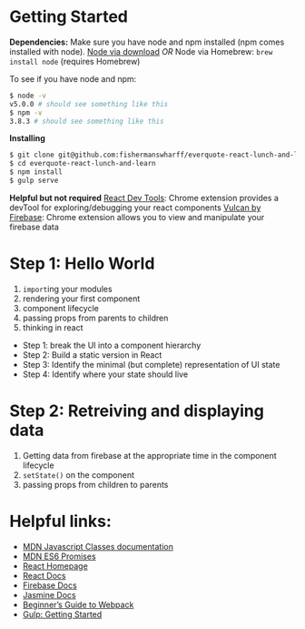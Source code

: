 # Getting Started

**Dependencies:**
Make sure you have node and npm installed (npm comes installed with node).
[Node via download][node-download] *OR* Node via Homebrew: `brew install node` (requires Homebrew)

To see if you have node and npm:
```bash
$ node -v
v5.0.0 # should see something like this
$ npm -v
3.8.3 # should see something like this
```

**Installing**
```bash
$ git clone git@github.com:fishermanswharff/everquote-react-lunch-and-learn.git
$ cd everquote-react-lunch-and-learn
$ npm install
$ gulp serve
```

**Helpful but not required**
[React Dev Tools][react-chrome-tools]: Chrome extension provides a devTool for exploring/debugging your react components
[Vulcan by Firebase][firebase-vulcan]: Chrome extension allows you to view and manipulate your firebase data

# Step 1: Hello World

1. `import`ing your modules
1. rendering your first component
1. component lifecycle
1. passing props from parents to children
1. thinking in react
  * Step 1: break the UI into a component hierarchy
  * Step 2: Build a static version in React
  * Step 3: Identify the minimal (but complete) representation of UI state
  * Step 4: Identify where your state should live

# Step 2: Retreiving and displaying data

1. Getting data from firebase at the appropriate time in the component lifecycle
1. `setState()` on the component
1. passing props from children to parents

# Helpful links:

* [MDN Javascript Classes documentation][mdn-es6-classes]
* [MDN ES6 Promises][mdn-es6-promises]
* [React Homepage][react-home-link]
* [React Docs][react-docs-link]
* [Firebase Docs][firebase-js-docs]
* [Jasmine Docs][jasmine-docs]
* [Beginner’s Guide to Webpack][webpack-medium-post]
* [Gulp: Getting Started][gulp-getting-started]

[mdn-es6-classes]: https://developer.mozilla.org/en-US/docs/Web/JavaScript/Reference/Classes
[react-home-link]: https://facebook.github.io/react/index.html
[react-docs-link]: https://facebook.github.io/react/docs/getting-started.html
[jasmine-docs]: http://jasmine.github.io/2.4/introduction.html
[firebase-js-docs]: https://www.firebase.com/docs/web/api/
[webpack-medium-post]: https://medium.com/@dabit3/beginner-s-guide-to-webpack-b1f1a3638460
[gulp-getting-started]: https://github.com/gulpjs/gulp/blob/master/docs/getting-started.md
[node-download]: https://nodejs.org/en/download/
[mdn-es6-promises]: https://developer.mozilla.org/en-US/docs/Web/JavaScript/Reference/Global_Objects/Promise
[react-chrome-tools]: https://chrome.google.com/webstore/detail/react-developer-tools/fmkadmapgofadopljbjfkapdkoienihi?hl=en
[firebase-vulcan]: https://chrome.google.com/webstore/detail/vulcan-by-firebase/oippbnlmebalopjbkemajgfbglcjhnbl?hl=en
